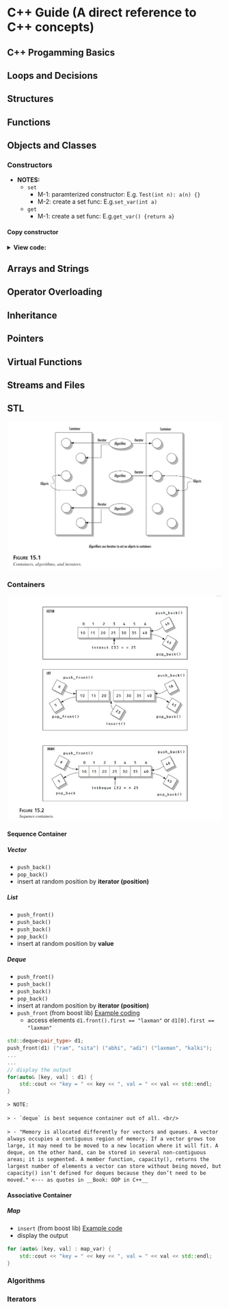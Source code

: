 # C++ Guide (A direct reference to C++ concepts)

## C++ Progamming Basics

## Loops and Decisions

## Structures

## Functions

## Objects and Classes
### Constructors
* __NOTES:__
	- `set`
		+ M-1: paramterized constructor: E.g. `Test(int n): a(n) {}`
		+ M-2: create a set func: E.g.`set_var(int a)`
	- `get`
		+ M-1: create a set func: E.g.`get_var() {return a}`


#### Copy constructor
<details>
<summary><b>View code: </b></summary>

```cpp
#include <iostream>

class Test
{
	int a;

public:
	// default constructor
	Test() {
		a = 0;
	}

	// parameterized constructor
	Test(int n) {
		a = n;
	}

	// copy constructor
	Test (Test& obj){
		a = obj.a;
	}

	void print() {
		std::cout << a << std::endl;
	}
	
};

int main() {
	Test A(10), B(20);
	A.print();
	B.print();

// =================================
	A = Test(B);
	A.print();
	B.print();

	return 0;
}
```
</details>

## Arrays and Strings

## Operator Overloading

## Inheritance

## Pointers

## Virtual Functions

## Streams and Files

## STL
<p align="left">
  <img src="./images/stl_diagram.jpg" alt="C++ Sequence Containers" width="" height="">
</p>

### Containers
<p align="left">
  <img src="./images/cpp_sequence_containers.jpg" alt="C++ Sequence Containers" width="" height="">
</p>

#### Sequence Container
##### Vector
* `push_back()`
* `pop_back()`
* insert at random position by __iterator (position)__

##### List
* `push_front()`
* `push_back()`
* `push_back()`
* `pop_back()`
* insert at random position by __value__

##### Deque
* `push_front()`
* `push_back()`
* `push_back()`
* `pop_back()`
* insert at random position by __iterator (position)__
* `push_front` (from boost lib) [Example coding](https://github.com/abhi3700/cpp-playground/blob/master/libs/boost/examples/assign/assign_deque.cpp)
	- access elements `d1.front().first == "laxman"` or `d1[0].first == "laxman"`
```cpp
std::deque<pair_type> d1;
push_front(d1) ("ram", "sita") ("abhi", "adi") ("laxman", "kalki");
...
...
// display the output
for(auto& [key, val] : d1) {
	std::cout << "key = " << key << ", val = " << val << std::endl;
}

```



	> NOTE:

	> - `deque` is best sequence container out of all. <br/>
	
	> - "Memory is allocated differently for vectors and queues. A vector always occupies a contiguous region of memory. If a vector grows too large, it may need to be moved to a new location where it will fit. A deque, on the other hand, can be stored in several non-contiguous areas; it is segmented. A member function, capacity(), returns the largest number of elements a vector can store without being moved, but capacity() isn’t defined for deques because they don’t need to be moved." <--- as quotes in __Book: OOP in C++__

#### Associative Container
##### Map
* `insert` (from boost lib) [Example code](https://github.com/abhi3700/cpp-playground/blob/master/libs/boost/examples/assign/assign_map.cpp)
* display the output
```cpp
for (auto& [key, val] : map_var) {
	std::cout << "key = " << key << ", val = " << val << std::endl;
}
```


### Algorithms
### Iterators
